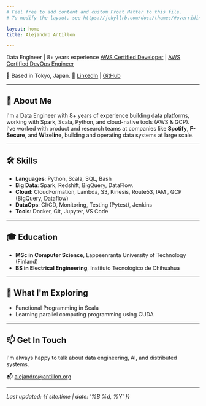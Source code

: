 ```yaml
---
# Feel free to add content and custom Front Matter to this file.
# To modify the layout, see https://jekyllrb.com/docs/themes/#overriding-theme-defaults

layout: home
title: Alejandro Antillon

---
```


Data Engineer | 8+ years experience
[AWS Certified Developer](https://www.credly.com/badges/6188ad4f-5044-4db2-925d-cdb3d32a424e/public_url) | [AWS Certified DevOps Engineer](https://www.credly.com/badges/4d9dd0e2-9db0-426a-a07a-c7b8209d2399)

📍 Based in Tokyo, Japan.
🔗 [LinkedIn](https://www.linkedin.com/in/alejandro-antillon-08981975/) | [GitHub](https://github.com/aantillonl)

---

## 🧠 About Me

I'm a Data Engineer with 8+ years of experience building data platforms, working with Spark, Scala, Python, and cloud-native tools (AWS & GCP).  
I’ve worked with product and research teams at companies like **Spotify**, **F-Secure**, and **Wizeline**, building and operating data systems at large scale.

---

## 🛠️ Skills

- **Languages**: Python, Scala, SQL, Bash  
- **Big Data**: Spark, Redshift, BigQuery, DataFlow.
- **Cloud**: CloudFormation, Lambda, S3, Kinesis, Route53, IAM , GCP (BigQuery, Dataflow)  
- **DataOps**: CI/CD, Monitoring, Testing (Pytest), Jenkins 
- **Tools**: Docker, Git, Jupyter, VS Code

---

## 🎓 Education

- **MSc in Computer Science**, Lappeenranta University of Technology (Finland)  
- **BS in Electrical Engineering**, Instituto Tecnológico de Chihuahua

---

## 🧭 What I'm Exploring

- Functional Programming in Scala
- Learning parallel computing programming using CUDA

---

## 📫 Get In Touch

I'm always happy to talk about data engineering, AI, and distributed systems.

📬 [alejandro@antillon.org](mailto:alejandro@antillon.org)

---

_Last updated: {{ site.time | date: '%B %d, %Y' }}_